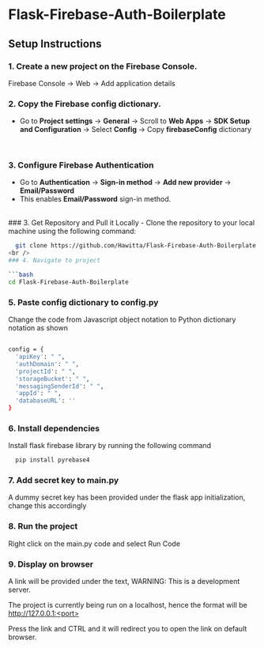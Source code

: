 # Flask-Firebase-Auth-Boilerplate
 
## Setup Instructions

### 1. Create a new project on the Firebase Console.  
Firebase Console ->  Web -> Add application details
<br />

### 2. Copy the Firebase config dictionary.

- Go to **Project settings** -> **General** -> Scroll to **Web Apps** -> **SDK Setup and Configuration** -> Select **Config** -> Copy **firebaseConfig** dictionary 
<br />

### 3. Configure Firebase Authentication
- Go to **Authentication** → **Sign-in method** -> **Add new provider** -> **Email/Password** 
- This enables **Email/Password** sign-in method.
<br />
### 3. Get Repository and Pull it Locally
- Clone the repository to your local machine using the following command:
  
  ```bash
    git clone https://github.com/Hawitta/Flask-Firebase-Auth-Boilerplate.git
<br />
### 4. Navigate to project

```bash
  cd Flask-Firebase-Auth-Boilerplate 
```

### 5. Paste config dictionary to config.py
Change the code from Javascript object notation to Python dictionary notation as shown

```bash

config = {
  'apiKey': " ",
  'authDomain': " ",
  'projectId': " ",
  'storageBucket': " ",
  'messagingSenderId': " ",
  'appId': " ",
  'databaseURL': ''
}

```

### 6. Install dependencies
Install flask firebase library by running the following command

```bash
  pip install pyrebase4
```

### 7. Add secret key to main.py
A dummy secret key has been provided under the flask app initialization, change this accordingly


### 8. Run the project
Right click on the main.py code and select Run Code


### 9. Display on browser
A link will be provided under the text, WARNING: This is a development server.

The project is currently being run on a localhost, hence the format will be http://127.0.0.1:<port>

Press the link and CTRL and it will redirect you to open the link on default browser.
